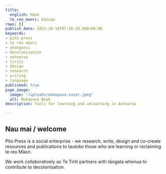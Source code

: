 ```yaml
---
title:
  english: Home
  te_reo_maori: Kāinga
rows: []
publish_date: 2021-10-18T07:50:29.000+00:00
keywords:
- pito press
- te reo māori
- whanganui
- decolonisation
- aotearoa
- tiriti
- design
- research
- writing
- language
published: true
page_image:
  image: "/uploads/mokopuna-cover.jpeg"
  alt: Mokopuna Book
description: Tools for learning and unlearning in Aotearoa

---
```

## Nau mai / welcome

Pito Press is a social enterprise - we research, write, design and co-create resources and publications to tautoko those who are learning or reclaiming te reo Māori.

We work collaboratively as Te Tiriti partners with tāngata whenua to contribute to decolonisation.